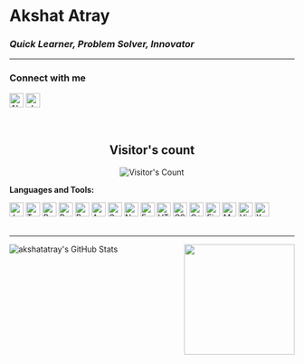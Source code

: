 # Akshat Atray

### *Quick Learner, Problem Solver, Innovator*

---

### Connect with me

[<img alt="Akshat Atray | LinkedIn" height="25" src="https://img.shields.io/badge/LinkedIn-0077B5?style=for-the-badge&logo=linkedin&logoColor=white">][linkedin]
[<img alt="akshatatray | Instagram" height="25" src="https://img.shields.io/badge/@akshatatray-%23E4405F.svg?style=for-the-badge&logo=Instagram&logoColor=white" />][instagram]

<br />

<h2 align="center">Visitor's count</h2>

<p align="center"><img src="https://profile-counter.glitch.me/akshatatray/count.svg" alt="Visitor's Count" /></p>

**Languages and Tools:**  

<span>
<img height="25" alt="JavaScript" src="https://img.shields.io/badge/javascript-%23323330.svg?style=for-the-badge&logo=javascript&logoColor=%23F7DF1E">
<img height="25" alt="TypeScript" src="https://img.shields.io/badge/typescript-%23007ACC.svg?style=for-the-badge&logo=typescript&logoColor=white">
<img height="25" alt="React" src="https://img.shields.io/badge/react-%2320232a.svg?style=for-the-badge&logo=react&logoColor=%2361DAFB">
<img height="25" alt="React Native" src="https://img.shields.io/badge/react_native-%2320232a.svg?style=for-the-badge&logo=react&logoColor=%2361DAFB"/>
<img height="25" alt="Redux" src="https://img.shields.io/badge/redux-%23593d88.svg?style=for-the-badge&logo=redux&logoColor=white"/>
<img height="25" alt="Angular" src="https://img.shields.io/badge/angular-%23DD0031.svg?style=for-the-badge&logo=angular&logoColor=white"/>
<img height="25" alt="GraphQL" src="https://img.shields.io/badge/-GraphQL-%23404d59?style=for-the-badge&logo=graphql"/>
<img height="25" alt="NodeJS" src="https://img.shields.io/badge/node.js-%2343853D.svg?style=for-the-badge&logo=node-dot-js&logoColor=white"/>
<img height="25" alt="Express.js" src="https://img.shields.io/badge/express.js-%23404d59.svg?style=for-the-badge&logo=express&logoColor=%2361DAFB"/>
<img height="25" alt="HTML5" src="https://img.shields.io/badge/html5-%23E34F26.svg?style=for-the-badge&logo=html5&logoColor=white"/>
<img height="25" alt="CSS3" src="https://img.shields.io/badge/css3-%231572B6.svg?style=for-the-badge&logo=css3&logoColor=white"/>
<img height="25" alt="C++" src="https://img.shields.io/badge/c++-%2300599C.svg?style=for-the-badge&logo=c%2B%2B&logoColor=white"/>
<img height="25" alt="Firebase" src="https://img.shields.io/badge/firebase-%23039BE5.svg?style=for-the-badge&logo=firebase"/>
<img height="25" alt="MongoDB" src ="https://img.shields.io/badge/MongoDB-%234ea94b.svg?style=for-the-badge&logo=mongodb&logoColor=white"/>
<img height="25" alt="Visual Studio Code" src="https://img.shields.io/badge/VisualStudioCode-0078d7.svg?style=for-the-badge&logo=visual-studio-code&logoColor=white"/>
<img height="25" alt="Xcode" src="https://img.shields.io/badge/Xcode-007ACC?style=for-the-badge&logo=Xcode&logoColor=white"/>
</span>

<br/>
<br/>

---

<img align="left" alt="akshatatray's GitHub Stats" src="https://github-readme-stats.vercel.app/api?username=akshatatray&show_icons=true&theme=material-palenight"/>
<img align="right" height="195px" src="https://github-readme-stats.vercel.app/api/top-langs/?username=akshatatray&layout=compact&theme=material-palenight" />

[instagram]: https://instagram.com/akshatatray
[linkedin]: https://www.linkedin.com/in/akshat-atray-833a121ab/
